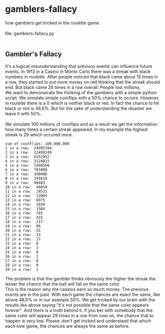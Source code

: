 # gamblers-fallacy
how gamblers get tricked in the roulette game<br/>
<br/>
file: gamblers-fallacy.py<br/>
<br/>
## Gambler's Fallacy<br/>
It's a logical misunderstanding that previuos events can influence future events. In 1913 in a Casino in Monte Carlo there was a streak with black numbers in roulette. After people noticed that black came about 15 times in a row, they started to put more money on red thinking that the streak should end. But black came 26 times in a row overall. People lost millions.
<br/>
We want to demonstrate the thinking of the gamblers with a simple python script. We simulate simple coinflips with a 50% chance to occure. However, in roulette there is a 0 which is neither black or red. In fact the chance to hit black or red is 48,6%. But for the sake of understanding the disaster we leave it with 50%.<br/>
<br/>
We simulate 100 millions of coinflips and as a result we get the information how many times a certain streak appeared. In my example the highest streak is 29 which occured once.<br/>
```
sum of coinflips: 100,000,000
1 in a row:  24995784
2 in a row:  12499249
3 in a row:  6252952
4 in a row:  3124815
5 in a row:  1560560
6 in a row:  781009
7 in a row:  390406
8 in a row:  195619
9 in a row:  98403
10 in a row:  48859
11 in a row:  24521
12 in a row:  12005
13 in a row:  6075
14 in a row:  3030
15 in a row:  1584
16 in a row:  783
17 in a row:  415
18 in a row:  217
19 in a row:  96
20 in a row:  55
21 in a row:  33
22 in a row:  17
23 in a row:  8
24 in a row:  3
25 in a row:  0
26 in a row:  1
27 in a row:  0
28 in a row:  0
29 in a row:  1
```
The problem is that the gambler thinks obviously the higher the streak the lesser the chance that the ball will fall on the same color.<br/>
This is the reason why the casinos earn so much money. The previous events are in the past. With each game the chances are exact the same, like above 48,6% or in our example 50%. We get tricked by our brain with the results like above saying:"it's not possible that the same color appears forever". And there is a truth behind it. If you bet with somebody that the same color will appear 29 times in a row from now on, the chance that to happen is very low. Please, don't get tricked and understand that which each new game, the chances are always the same as before.
